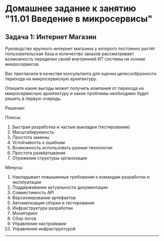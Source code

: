 # Домашнее задание к занятию "11.01 Введение в микросервисы"

## Задача 1: Интернет Магазин

Руководство крупного интернет магазина у которого постоянно растёт пользовательская база и количество заказов рассматривает возможность переделки своей внутренней ИТ системы на основе микросервисов. 

Вас пригласили в качестве консультанта для оценки целесообразности перехода на микросервисную архитектуру. 

Опишите какие выгоды может получить компания от перехода на микросервисную архитектуру и какие проблемы необходимо будет решить в первую очередь.  

Решение:  

Плюсы:  
1) Быстрая разработка и частые выкладки (тестирование)
2) Масштабируемость  
3) Простота замены  
4) Устойчивость к ошибкам  
5) Возможность использовать разные технологии  
6) Простота развёртывания
7) Отражение структуры организации  

Минусы:  
1) Накладывает повышенные требования к командам разработки и эксплуатации  
2) Поддерживание актуальности документации  
3) Совместимость API  
4) Версионирование артефактов  
5) Автоматизация сборки и тестирования  
6) Инфраструктура разработки  
7) Мониторинг  
8) Сбор логов  
9) Управление настройками  
10) Управление инфраструктурой
---